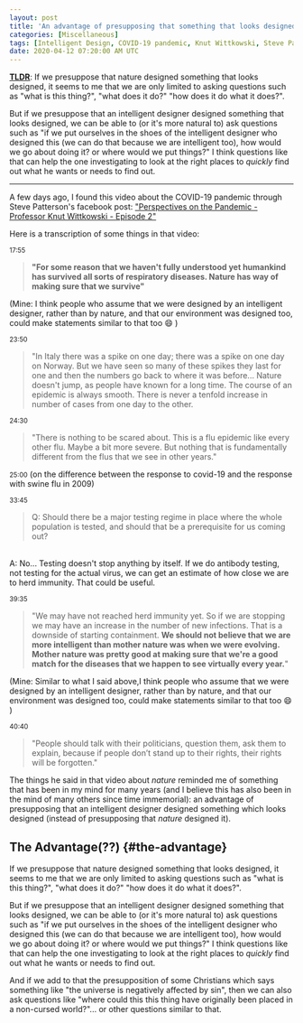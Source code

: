 ```yaml
---
layout: post
title: 'An advantage of presupposing that something that looks designed was designed by an intelligent designer(??)'
categories: [Miscellaneous]
tags: [Intelligent Design, COVID-19 pandemic, Knut Wittkowski, Steve Patterson]
date: 2020-04-12 07:20:00 AM UTC
---
```


<!-- April 12, 2020 03:20:00 PM Philippine Time -->

**[TLDR](#the-advantage)**: 
If we presuppose that nature designed something that looks designed, it seems to me that we are only limited to asking questions such as "what is this thing?", "what does it do?" "how does it do what it does?".

But if we presuppose that an intelligent designer designed something that looks designed, we can be able to (or it's more natural to) ask questions such as "if we put ourselves in the shoes of the intelligent designer who designed this (we can do that because we are intelligent too), how would we go about doing it? or where would we put things?" I think questions like that can help the one investigating to look at the right places to _quickly_ find out what he wants or needs to find out.


<!--more-->

----------

A few days ago, I found this video about the COVID-19 pandemic through Steve Patterson's facebook post: ["Perspectives on the Pandemic - Professor Knut Wittkowski - Episode 2"](https://www.youtube.com/watch?v=lGC5sGdz4kg)

Here is a transcription of some things in that video:

<small>17:55</small>
> **"For some reason that we haven't fully understood yet humankind has survived all sorts of respiratory diseases. Nature has way of making sure that we survive"**

(Mine: 
I think people who assume that we were designed by an intelligent designer, rather than by nature, and that our environment was designed too, could make statements similar to that too :smile: )

<small>23:50</small>
> "In Italy there was a spike on one day; there was a spike on one day on Norway. But we have seen so many of these spikes they last for one and then the numbers go back to where it was before... Nature doesn't jump, as people have known for a long time. The course of an epidemic is always smooth. There is never a tenfold increase in number of cases from one day to the other.


<small>24:30</small>
> "There is nothing to be scared about. This is a flu epidemic like every other flu. Maybe a bit more severe. But nothing that is fundamentally different from the flus that we see in other years."


<small>25:00</small>
(on the difference between the response to covid-19 and the response with swine flu in 2009)

<small>33:45</small>
> Q: Should there be a major testing regime in place where the whole population is tested, and should that be a prerequisite for us coming out?
<br />
A: No... Testing doesn't stop anything by itself. If we do antibody testing, not testing for the actual virus, we can get an estimate of how close we are to herd immunity. That could be useful. 

<small>39:35</small>
> "We may have not reached herd immunity yet. So if we are stopping we may have an increase in the number of new infections. That is a downside of starting containment. **We should not believe that we are more intelligent than mother nature was when we were evolving. Mother nature was pretty good at making sure that we're a good match for the diseases that we happen to see virtually every year.**"

(Mine: Similar to what I said above,I think people who assume that we were designed by an intelligent designer, rather than by nature, and that our environment was designed too, could make statements similar to that too :smile: )
	
<small>40:40</small>
> "People should talk with their politicians, question them, ask them to explain, because if people don’t stand up to their rights, their rights will be forgotten."

The things he said in that video about _nature_ reminded me of something that has been in my mind for many years (and I believe this has also been in the mind of many others since time immemorial): an advantage of presupposing that an intelligent designer designed something which looks designed (instead of presupposing that _nature_ designed it).

## The Advantage(??) {#the-advantage}

If we presuppose that nature designed something that looks designed, it seems to me that we are only limited to asking questions such as "what is this thing?", "what does it do?" "how does it do what it does?".

But if we presuppose that an intelligent designer designed something that looks designed, we can be able to (or it's more natural to) ask questions such as "if we put ourselves in the shoes of the intelligent designer who designed this (we can do that because we are intelligent too), how would we go about doing it? or where would we put things?" I think questions like that can help the one investigating to look at the right places to _quickly_ find out what he wants or needs to find out.

And if we add to that the presupposition of some Christians which says something like "the universe is negatively affected by sin", then we can also ask questions like "where could this this thing have originally been placed in a non-cursed world?"... or other questions similar to that.
